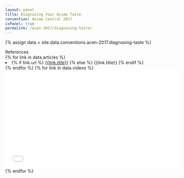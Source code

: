 ```yaml
---
layout: panel
title: Diagnosing Your Anime Taste
convention: Anime Central 2017
isPanel: true
permalink: /acen-2017/diagnosing-taste/
---
```


{% assign data = site.data.conventions.acen-2017.diagnosing-taste %}

<div class="manga-header"> References </div>
{% for link in data.articles %}
  <li class="manga-link">
    {% if link.url %}
      <a href="{{link.url}}" target="_blank">{{link.title}}</a>
    {% else %}
      <span>{{link.title}}</span>
    {% endif %}
  </li>
{% endfor %}
{% for link in data.videos %}
  <div class="video-embed">
    <iframe width="560" height="315" src="{{link.url}}" frameborder="0" allowfullscreen></iframe>
  </div>
{% endfor %}
